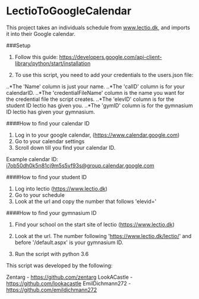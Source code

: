 # LectioToGoogleCalendar
This project takes an individuals schedule from www.lectio.dk, and imports it into their Google calendar.

###Setup
1. Follow this guide: https://developers.google.com/api-client-library/python/start/installation

2. To use this script, you need to add your credentials to the users.json file:

..*The 'Name' column is just your name.
..*The 'calID' column is for your calendarID.
..*The 'credentialFileName' column is the name you want for the credential file the script creates.
..*The 'elevID' column is for the student ID lectio has given you.
..*The 'gymID' column is for the gymnasium ID lectio has given your gymnasium.

####How to find your calendar ID
1. Log in to your google calendar, (https://www.calendar.google.com)
2. Go to your calendar settings
3. Scroll down till you find your calendar ID.

Example calendar ID: i7ob50dh0k5n81cj9m5s5vf93s@group.calendar.google.com

####How to find your student ID
1. Log into lectio (https://www.lectio.dk)
2. Go to your schedule
3. Look at the url and copy the number that follows 'elevid='

####How to find your gymnasium ID
1. Find your school on the start site of lectio (https://www.lectio.dk)
2. Look at the url. The number following 'https://www.lectio.dk/lectio/' and before '/default.aspx' is your gymnasium ID.

3. Run the script with python 3.6

This script was developed by the following:

Zentarg - https://github.com/zentarg
LookACastle - https://github.com/lookacastle
EmilDichmann272 - https://github.com/emildichmann272
